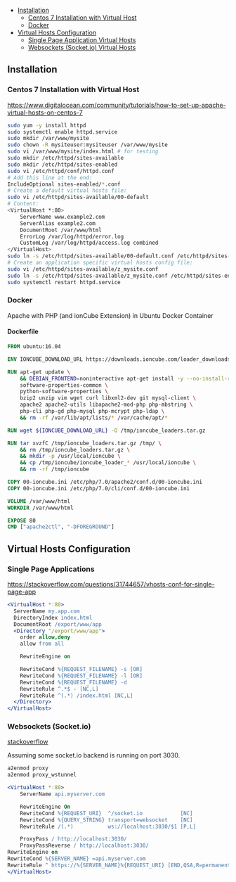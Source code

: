 - [Installation](#installation)
  - [Centos 7 Installation with Virtual Host](#centos-7-installation-with-virtual-host)
  - [Docker](#docker)
- [Virtual Hosts Configuration](#virtual-hosts-configuration)
  - [Single Page Application Virtual Hosts](#single-page-applications)
  - [Websockets (Socket.io) Virtual Hosts](#websockets-socketio)

## Installation

### Centos 7 Installation with Virtual Host

https://www.digitalocean.com/community/tutorials/how-to-set-up-apache-virtual-hosts-on-centos-7


```bash
sudo yum -y install httpd
sudo systemctl enable httpd.service
sudo mkdir /var/www/mysite
sudo chown -R mysiteuser:mysiteuser /var/www/mysite
sudo vi /var/www/mysite/index.html # for testing
sudo mkdir /etc/httpd/sites-available
sudo mkdir /etc/httpd/sites-enabled
sudo vi /etc/httpd/conf/httpd.conf
# Add this line at the end:
IncludeOptional sites-enabled/*.conf
# Create a default virtual hosts file:
sudo vi /etc/httpd/sites-available/00-default
# Content:
<VirtualHost *:80>
    ServerName www.example2.com
    ServerAlias example2.com
    DocumentRoot /var/www/html
    ErrorLog /var/log/httpd/error.log
    CustomLog /var/log/httpd/access.log combined
</VirtualHost>
sudo ln -s /etc/httpd/sites-available/00-default.conf /etc/httpd/sites-enabled/
# Create an application specific virtual hosts config file:
sudo vi /etc/httpd/sites-available/z_mysite.conf
sudo ln -s /etc/httpd/sites-available/z_mysite.conf /etc/httpd/sites-enabled/
sudo systemctl restart httpd.service
```

### Docker

Apache with PHP (and ionCube Extension) in Ubuntu Docker Container

#### Dockerfile

```dockerfile
FROM ubuntu:16.04

ENV IONCUBE_DOWNLOAD_URL https://downloads.ioncube.com/loader_downloads/ioncube_loaders_lin_x86-64.tar.gz

RUN apt-get update \
    && DEBIAN_FRONTEND=noninteractive apt-get install -y --no-install-recommends \
    software-properties-common \
    python-software-properties \
    bzip2 unzip vim wget curl libxml2-dev git mysql-client \
    apache2 apache2-utils libapache2-mod-php php-mbstring \
    php-cli php-gd php-mysql php-mcrypt php-ldap \
    && rm -rf /var/lib/apt/lists/* /var/cache/apt/*

RUN wget ${IONCUBE_DOWNLOAD_URL} -O /tmp/ioncube_loaders.tar.gz

RUN tar xvzfC /tmp/ioncube_loaders.tar.gz /tmp/ \
    && rm /tmp/ioncube_loaders.tar.gz \
    && mkdir -p /usr/local/ioncube \
    && cp /tmp/ioncube/ioncube_loader_* /usr/local/ioncube \
    && rm -rf /tmp/ioncube

COPY 00-ioncube.ini /etc/php/7.0/apache2/conf.d/00-ioncube.ini
COPY 00-ioncube.ini /etc/php/7.0/cli/conf.d/00-ioncube.ini

VOLUME /var/www/html
WORKDIR /var/www/html

EXPOSE 80
CMD ["apache2ctl", "-DFOREGROUND"]
```

## Virtual Hosts Configuration

### Single Page Applications

https://stackoverflow.com/questions/31744657/vhosts-conf-for-single-page-app

```apache
<VirtualHost *:80>
  ServerName my.app.com
  DirectoryIndex index.html
  DocumentRoot /export/www/app
  <Directory "/export/www/app">
    order allow,deny
    allow from all

    RewriteEngine on

    RewriteCond %{REQUEST_FILENAME} -s [OR]
    RewriteCond %{REQUEST_FILENAME} -l [OR]
    RewriteCond %{REQUEST_FILENAME} -d
    RewriteRule ^.*$ - [NC,L]
    RewriteRule ^(.*) /index.html [NC,L]
  </Directory>
</VirtualHost>
```


### Websockets (Socket.io)

[stackoverflow](https://stackoverflow.com/questions/27526281/websockets-and-apache-proxy-how-to-configure-mod-proxy-wstunnel/27534443#27534443
)

Assuming some socket.io backend is running on port 3030.

```bash
a2enmod proxy
a2enmod proxy_wstunnel
```


```apache
<VirtualHost *:80>
    ServerName api.myserver.com

    RewriteEngine On
    RewriteCond %{REQUEST_URI}  ^/socket.io            [NC]
    RewriteCond %{QUERY_STRING} transport=websocket    [NC]
    RewriteRule /(.*)           ws://localhost:3030/$1 [P,L]

    ProxyPass / http://localhost:3030/
    ProxyPassReverse / http://localhost:3030/
RewriteEngine on
RewriteCond %{SERVER_NAME} =api.myserver.com
RewriteRule ^ https://%{SERVER_NAME}%{REQUEST_URI} [END,QSA,R=permanent]
</VirtualHost>
```
